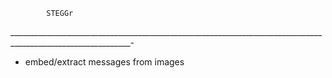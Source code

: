 
			STEGGr
____________________________________________________________________________________________________________-


- embed/extract messages from images
